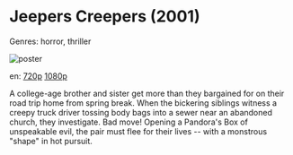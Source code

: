 # Jeepers Creepers (2001)

Genres: horror, thriller

![poster](http://image.tmdb.org/t/p/w500/gaIiibMDw95MDT0QtpwMCFDSyQO.jpg)

en:
  [720p](magnet:?xt=urn:btih:2A3B8AEB885F16A31FD5CA36263400E63892A4DB&tr=udp://glotorrents.pw:6969/announce&tr=udp://tracker.opentrackr.org:1337/announce&tr=udp://torrent.gresille.org:80/announce&tr=udp://tracker.openbittorrent.com:80&tr=udp://tracker.coppersurfer.tk:6969&tr=udp://tracker.leechers-paradise.org:6969&tr=udp://p4p.arenabg.ch:1337&tr=udp://tracker.internetwarriors.net:1337)
  [1080p](magnet:?xt=urn:btih:00487C2E878E0CC078B4C5845FD6A64484AF8E9B&tr=udp://glotorrents.pw:6969/announce&tr=udp://tracker.opentrackr.org:1337/announce&tr=udp://torrent.gresille.org:80/announce&tr=udp://tracker.openbittorrent.com:80&tr=udp://tracker.coppersurfer.tk:6969&tr=udp://tracker.leechers-paradise.org:6969&tr=udp://p4p.arenabg.ch:1337&tr=udp://tracker.internetwarriors.net:1337)
  


A college-age brother and sister get more than they bargained for on their road trip home from spring break. When the bickering siblings witness a creepy truck driver tossing body bags into a sewer near an abandoned church, they investigate. Bad move! Opening a Pandora's Box of unspeakable evil, the pair must flee for their lives -- with a monstrous "shape" in hot pursuit.